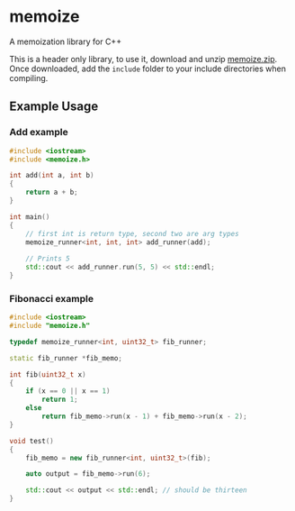 # memoize

A memoization library for C++

This is a header only library, to use it, download and unzip [memoize.zip](https://github.com/SatvikR/memoize/releases). Once downloaded, add the `include` folder
to your include directories when compiling.

## Example Usage

### Add example

```c++
#include <iostream>
#include <memoize.h>

int add(int a, int b)
{
    return a + b;
}

int main()
{
    // first int is return type, second two are arg types
    memoize_runner<int, int, int> add_runner(add); 
    
    // Prints 5
    std::cout << add_runner.run(5, 5) << std::endl; 
}
```

### Fibonacci example

```c++
#include <iostream>
#include "memoize.h"

typedef memoize_runner<int, uint32_t> fib_runner;

static fib_runner *fib_memo;

int fib(uint32_t x)
{
	if (x == 0 || x == 1)
		return 1;
	else
		return fib_memo->run(x - 1) + fib_memo->run(x - 2);
}

void test()
{
	fib_memo = new fib_runner<int, uint32_t>(fib);

	auto output = fib_memo->run(6);

	std::cout << output << std::endl; // should be thirteen
}
```
